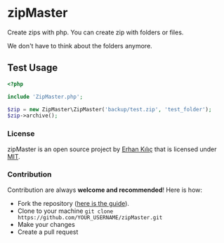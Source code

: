 # zipMaster
Create zips with php. You can create zip with folders or files.

We don't have to think about the folders anymore.

## Test Usage
```php
<?php

include 'ZipMaster.php';

$zip = new ZipMaster\ZipMaster('backup/test.zip', 'test_folder');
$zip->archive();
```

### License
zipMaster is an open source project by [Erhan Kılıç](http://erhankilic.org) that is licensed under [MIT](http://opensource.org/licenses/MIT).

### Contribution
Contribution are always **welcome and recommended**! Here is how:

- Fork the repository ([here is the guide](https://help.github.com/articles/fork-a-repo/)).
- Clone to your machine ```git clone https://github.com/YOUR_USERNAME/zipMaster.git```
- Make your changes
- Create a pull request
